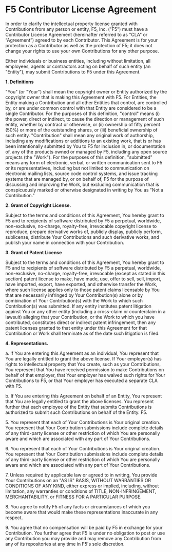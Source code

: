 # F5 Contributor License Agreement

In order to clarify the intellectual property license granted with Contributions
from any person or entity, F5, Inc. ("F5") must have a Contributor
License Agreement (hereinafter referred to as "CLA" or “Agreement”) agreed to by
each Contributor. This Agreement is for your protection as a Contributor as well
as the protection of F5; it does not change your rights to use your own
Contributions for any other purpose.

Either individuals or business entities, including without limitation, all
employees, agents or contractors acting on behalf of such entity (an "Entity"),
may submit Contributions to F5 under this Agreement.

**1. Definitions**

"You" (or "Your") shall mean the copyright owner or Entity authorized by the
copyright owner that is making this Agreement with F5. For Entities, the Entity
making a Contribution and all other Entities that control, are controlled by, or
are under common control with that Entity are considered to be a single
Contributor. For the purposes of this definition, "control" means (i) the power,
direct or indirect, to cause the direction or management of such entity, whether
by contract or otherwise, or (ii) ownership of fifty percent (50%) or more of
the outstanding shares, or (iii) beneficial ownership of such entity.
"Contribution" shall mean any original work of authorship, including any
modifications or additions to an existing work, that is or has been
intentionally submitted by You to F5 for inclusion in, or documentation of, any
of the products owned or managed by F5, including any open source projects (the
"Work"). For the purposes of this definition, "submitted" means any form of
electronic, verbal, or written communication sent to F5 or its representatives,
including but not limited to communication on electronic mailing lists, source
code control systems, and issue tracking systems that are managed by, or on
behalf of, F5 for the purpose of discussing and improving the Work, but
excluding communication that is conspicuously marked or otherwise designated in
writing by You as "Not a Contribution."

**2. Grant of Copyright License.**

Subject to the terms and conditions of this Agreement, You hereby grant to F5
and to recipients of software distributed by F5 a perpetual, worldwide,
non-exclusive, no-charge, royalty-free, irrevocable copyright license to
reproduce, prepare derivative works of, publicly display, publicly perform,
sublicense, distribute Your Contributions and such derivative works, and publish
your name in connection with your Contribution.

**3. Grant of Patent License**

Subject to the terms and conditions of this Agreement, You hereby grant to F5
and to recipients of software distributed by F5 a perpetual, worldwide,
non-exclusive, no-charge, royalty-free, irrevocable (except as stated in this
section) patent license to make, have made, use, offer to sell, sell, import,
have imported, export, have exported, and otherwise transfer the Work, where
such license applies only to those patent claims licensable by You that are
necessarily infringed by Your Contribution(s) alone or by combination of Your
Contribution(s) with the Work to which such Contribution(s) was submitted. If
any entity institutes patent litigation against You or any other entity
(including a cross-claim or counterclaim in a lawsuit) alleging that your
Contribution, or the Work to which you have contributed, constitutes direct or
indirect patent infringement, then any patent licenses granted to that entity
under this Agreement for that Contribution or Work shall terminate as of the
date such litigation is filed.

**4. Representations.**

a. If You are entering this Agreement as an individual, You represent that You
are legally entitled to grant the above license. If Your employer(s) has rights
to intellectual property that You create, such as your Contributions, You
represent that You have received permission to make Contributions on behalf of
that employer, that Your employer has waived such rights for Your Contributions
to F5, or that Your employer has executed a separate CLA with F5.

b. If You are entering this Agreement on behalf of an Entity, You represent that
You are legally entitled to grant the above licenses. You represent further that
each employee of the Entity that submits Contributions is authorized to submit
such Contributions on behalf of the Entity. F5.

5\. You represent that each	of Your	Contributions is Your original creation. You
   represent that Your Contribution submissions include complete details of any
   third-party license or	other restriction of which You are personally aware and
   which are associated with any part of Your Contributions.

6\. You	represent that each	of Your	Contributions is Your original creation. You
      represent that Your Contribution submissions include complete details of any
      third-party license or	other restriction of which You are personally aware and
      which are associated with any part of Your Contributions.

7\. Unless required by applicable law or agreed to in writing, You provide Your
   Contributions on an "AS IS" BASIS, WITHOUT WARRANTIES OR CONDITIONS OF ANY KIND,
   either express or implied, including, without limitation, any warranties or
   conditions of TITLE, NON-INFRINGEMENT, MERCHANTABILITY, or FITNESS FOR A
   PARTICULAR PURPOSE.

8\. You agree to notify F5 of any facts or circumstances of which you become
   aware that would make these representations inaccurate in any respect.

9\. You agree that no compensation will be paid by F5 in exchange for your
   Contribution. You further agree that F5 is under no obligation to post or use
   any Contribution you may provide and may remove any Contribution from any of its
   repositories at any time in F5's sole discretion.
